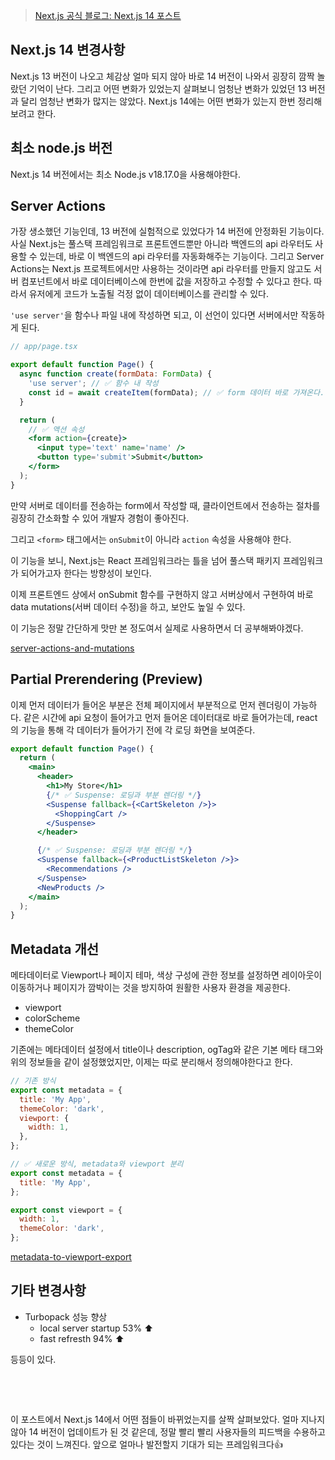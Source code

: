 > [Next.js 공식 블로그: Next.js 14 포스트](https://nextjs.org/blog/next-14)

## Next.js 14 변경사항

Next.js 13 버전이 나오고 체감상 얼마 되지 않아 바로 14 버전이 나와서 굉장히 깜짝 놀랐던 기억이 난다. 그리고 어떤 변화가 있었는지 살펴보니 엄청난 변화가 있었던 13 버전과 달리 엄청난 변화가 많지는 않았다. Next.js 14에는 어떤 변화가 있는지 한번 정리해보려고 한다.

## 최소 node.js 버전

Next.js 14 버전에서는 최소 Node.js v18.17.0을 사용해야한다.

## Server Actions

가장 생소했던 기능인데, 13 버전에 실험적으로 있었다가 14 버전에 안정화된 기능이다. 사실 Next.js는 풀스택 프레임워크로 프론트엔드뿐만 아니라 백엔드의 api 라우터도 사용할 수 있는데, 바로 이 백엔드의 api 라우터를 자동화해주는 기능이다. 그리고 Server Actions는 Next.js 프로젝트에서만 사용하는 것이라면 api 라우터를 만들지 않고도 서버 컴포넌트에서 바로 데이터베이스에 한번에 값을 저장하고 수정할 수 있다고 한다. 따라서 유저에게 코드가 노출될 걱정 없이 데이터베이스를 관리할 수 있다.

`'use server'`을 함수나 파일 내에 작성하면 되고, 이 선언이 있다면 서버에서만 작동하게 된다.

```jsx
// app/page.tsx

export default function Page() {
  async function create(formData: FormData) {
    'use server'; // ✅ 함수 내 작성
    const id = await createItem(formData); // ✅ form 데이터 바로 가져온다.
  }

  return (
    // ✅ 액션 속성
    <form action={create}>
      <input type='text' name='name' />
      <button type='submit'>Submit</button>
    </form>
  );
}
```

만약 서버로 데이터를 전송하는 form에서 작성할 때, 클라이언트에서 전송하는 절차를 굉장히 간소화할 수 있어 개발자 경험이 좋아진다.

그리고 `<form>` 태그에서는 `onSubmit`이 아니라 `action` 속성을 사용해야 한다.

이 기능을 보니, Next.js는 React 프레임워크라는 틀을 넘어 풀스택 패키지 프레임워크가 되어가고자 한다는 방향성이 보인다.

이제 프론트엔드 상에서 onSubmit 함수를 구현하지 않고 서버상에서 구현하여 바로 data mutations(서버 데이터 수정)을 하고, 보안도 높일 수 있다.

이 기능은 정말 간단하게 맛만 본 정도여서 실제로 사용하면서 더 공부해봐야겠다.

[server-actions-and-mutations](https://nextjs.org/docs/app/building-your-application/data-fetching/server-actions-and-mutations)

## Partial Prerendering (Preview)

이제 먼저 데이터가 들어온 부분은 전체 페이지에서 부분적으로 먼저 렌더링이 가능하다. 같은 시간에 api 요청이 들어가고 먼저 들어온 데이터대로 바로 들어가는데, react의 <Suspense> 기능을 통해 각 데이터가 들어가기 전에 각 로딩 화면을 보여준다.

```jsx
export default function Page() {
  return (
    <main>
      <header>
        <h1>My Store</h1>
        {/* ✅ Suspense: 로딩과 부분 렌더링 */}
        <Suspense fallback={<CartSkeleton />}>
          <ShoppingCart />
        </Suspense>
      </header>

      {/* ✅ Suspense: 로딩과 부분 렌더링 */}
      <Suspense fallback={<ProductListSkeleton />}>
        <Recommendations />
      </Suspense>
      <NewProducts />
    </main>
  );
}
```

## Metadata 개선

메타데이터로 Viewport나 페이지 테마, 색상 구성에 관한 정보를 설정하면 레이아웃이 이동하거나 페이지가 깜박이는 것을 방지하여 원활한 사용자 환경을 제공한다.

- viewport
- colorScheme
- themeColor

기존에는 메타데이터 설정에서 title이나 description, ogTag와 같은 기본 메타 태그와 위의 정보들을 같이 설정했었지만, 이제는 따로 분리해서 정의해야한다고 한다.

```jsx
// 기존 방식
export const metadata = {
  title: 'My App',
  themeColor: 'dark',
  viewport: {
    width: 1,
  },
};
```

```jsx
// ✅ 새로운 방식, metadata와 viewport 분리
export const metadata = {
  title: 'My App',
};

export const viewport = {
  width: 1,
  themeColor: 'dark',
};
```

[metadata-to-viewport-export](https://nextjs.org/docs/app/building-your-application/upgrading/codemods#metadata-to-viewport-export)

## 기타 변경사항

- Turbopack 성능 향상
  - local server startup 53% ⬆️
  - fast refresth 94% ⬆️

등등이 있다.

&nbsp;

&nbsp;

이 포스트에서 Next.js 14에서 어떤 점들이 바뀌었는지를 살짝 살펴보았다. 얼마 지나지 않아 14 버전이 업데이트가 된 것 같은데, 정말 빨리 빨리 사용자들의 피드백을 수용하고 있다는 것이 느껴진다. 앞으로 얼마나 발전할지 기대가 되는 프레임워크다👍
